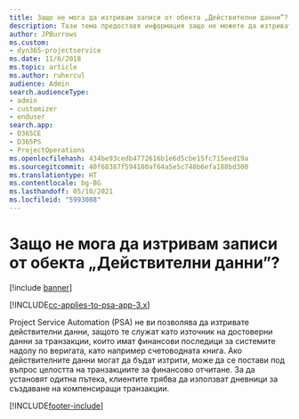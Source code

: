 ```yaml
---
title: Защо не мога да изтривам записи от обекта „Действителни данни”?
description: Тази тема предоставя информация защо не можете да изтривате записи от обекта „Действителните данни“.
author: JPBurrows
ms.custom:
- dyn365-projectservice
ms.date: 11/6/2018
ms.topic: article
ms.author: ruhercul
audience: Admin
search.audienceType:
- admin
- customizer
- enduser
search.app:
- D365CE
- D365PS
- ProjectOperations
ms.openlocfilehash: 434be93cedb4772616b1e6d5cbe15fc715eed19a
ms.sourcegitcommit: 40f68387f594180af64a5e5c748b6efa188bd300
ms.translationtype: HT
ms.contentlocale: bg-BG
ms.lasthandoff: 05/10/2021
ms.locfileid: "5993088"
---
```

# <a name="why-cant-i-delete-records-from-the-actuals-entity"></a>Защо не мога да изтривам записи от обекта „Действителни данни”?

[!include [banner](../includes/psa-now-project-operations.md)]

[!INCLUDE[cc-applies-to-psa-app-3.x](../includes/cc-applies-to-psa-app-3x.md)]

Project Service Automation (PSA) не ви позволява да изтривате действителни данни, защото те служат като източник на достоверни данни за транзакции, които имат финансови последици за системите надолу по веригата, като например счетоводната книга. Ако действителните данни могат да бъдат изтрити, може да се постави под въпрос целостта на транзакциите за финансово отчитане. За да установят одитна пътека, клиентите трябва да използват дневници за създаване на компенсиращи транзакции.



[!INCLUDE[footer-include](../includes/footer-banner.md)]